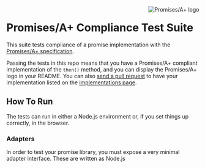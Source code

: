 <a href="http://promises-aplus.github.com/promises-spec">
    <img src="http://promises-aplus.github.com/promises-spec/assets/logo-small.png"
         align="right" alt="Promises/A+ logo" />
</a>

# Promises/A+ Compliance Test Suite

This suite tests compliance of a promise implementation with the [Promises/A+ specification][].

[Promises/A+ specification]: https://github.com/promises-aplus/promises-spec

Passing the tests in this repo means that you have a Promises/A+ compliant implementation of the `then()` method, and you can display the Promises/A+ logo in your README. You can also [send a pull request](https://github.com/promises-aplus/promises-spec) to have your implementation listed on the [implementations page](https://promisesaplus.com/implementations).

## How To Run

The tests can run in either a Node.js environment or, if you set things up correctly, in the browser.

### Adapters

In order to test your promise library, you must expose a very minimal adapter interface. These are written as Node.js
